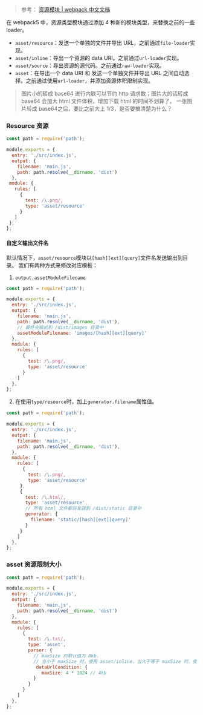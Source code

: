 > 参考： [资源模块 | webpack 中文文档](https://www.webpackjs.com/guides/asset-modules/)

在 webpack5 中，资源类型模块通过添加 4 种新的模块类型，来替换之前的一些 loader。

- `asset/resource`：发送一个单独的文件并导出 URL，之前通过`file-loader`实现。
- `asset/inline`：导出一个资源的 data URI。之前通过`url-loader`实现。
- `asset/source`：导出资源的源代码。之前通过`raw-loader`实现。
- `asset`：在导出一个 data URI 和 发送一个单独文件并导出 URL 之间自动选择。之前通过使用`url-loader`，并添加资源体积限制实现。
> 图片小的转成 base64 进行内联可以节约 http 请求数；图片大的话转成 base64 会加大 html 文件体积，增加下载 html 的时间不划算了。
> 一张图片转成 base64之后，要比之前大上 1/3，是否要搞清楚为什么？

### Resource 资源
```javascript
const path = require('path');

module.exports = {
  entry: './src/index.js',
  output: {
    filename: 'main.js',
    path: path.resolve(__dirname, 'dist')
  },
 module: {
   rules: [
     {
       test: /\.png/,
       type: 'asset/resource'
     }
   ]
 },
};
```
#### 自定义输出文件名
默认情况下，`asset/resource`模块以`[hash][ext][query]`文件名发送输出到目录。
我们有两种方式来修改对应模板：

1. `output.assetModuleFilename`
```javascript
const path = require('path');

module.exports = {
  entry: './src/index.js',
  output: {
    filename: 'main.js',
    path: path.resolve(__dirname, 'dist'),
    // 最终会输出到 /dist/images 目录中
   	assetModuleFilename: 'images/[hash][ext][query]'
  },
  module: {
    rules: [
      {
        test: /\.png/,
        type: 'asset/resource'
      }
    ]
  },
};
```

2. 在使用`type/resource`时，加上`generator.filename`属性值。
```javascript
const path = require('path');

module.exports = {
  entry: './src/index.js',
  output: {
    filename: 'main.js',
    path: path.resolve(__dirname, 'dist'),
  },
  module: {
    rules: [
      {
        test: /\.png/,
        type: 'asset/resource'
     },
     {
       test: /\.html/,
       type: 'asset/resource',
       // 所有 html 文件都将发送到 /dist/static 目录中
       generator: {
         filename: 'static/[hash][ext][query]'
       }
     }
    ]
  },
};
```
### asset 资源限制大小
```javascript
const path = require('path');

module.exports = {
  entry: './src/index.js',
  output: {
    filename: 'main.js',
    path: path.resolve(__dirname, 'dist')
  },
  module: {
    rules: [
      {
        test: /\.txt/,
        type: 'asset',
        parser: {
          // maxSize 的默认值为 8kb，
          // 当小于 maxSize 时，使用 asset/inline，当大于等于 maxSize 时，使用 asset/resource
           dataUrlCondition: {
             maxSize: 4 * 1024 // 4kb
          }
        }
      }
    ]
  },
};
```
